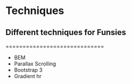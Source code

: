 # Techniques

## Different techniques for Funsies
=============================
* BEM
* Parallax Scrolling
* Bootstrap 3
* Gradient hr
